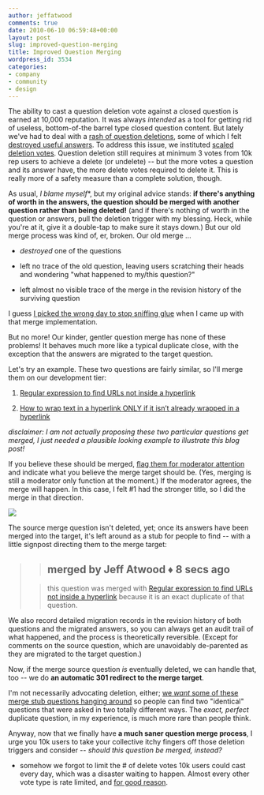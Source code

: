 ```yaml
---
author: jeffatwood
comments: true
date: 2010-06-10 06:59:48+00:00
layout: post
slug: improved-question-merging
title: Improved Question Merging
wordpress_id: 3534
categories:
- company
- community
- design
---
```



The ability to cast a question deletion vote against a closed question is earned at 10,000 reputation. It was always _intended_ as a tool for getting rid of useless, bottom-of-the barrel type closed question content. But lately we've had to deal with a [rash of question deletions](http://meta.stackoverflow.com/questions/50069/why-are-we-deleting-instead-of-merging), some of which I felt [destroyed useful answers](http://meta.stackoverflow.com/questions/51097/the-great-question-deletion-audit-of-2010). To address this issue, we instituted [scaled deletion votes](http://meta.stackoverflow.com/questions/50523/should-delete-votes-be-limited-like-close-votes). Question deletion still requires at minimum 3 votes from 10k rep users to achieve a delete (or undelete) -- but the more votes a question and its answer have, the more delete votes required to delete it. This is really more of a safety measure than a complete solution, though.



As usual, _I blame myself_*, but my original advice stands: **if there's anything of worth in the answers, the question should be merged with another question rather than being deleted!** (and if there's nothing of worth in the question or answers, pull the deletion trigger with my blessing. Heck, while you're at it, give it a double-tap to make sure it stays down.) But our old merge process was kind of, er, broken. Our old merge …







  * _destroyed_ one of the questions

  * left no trace of the old question, leaving users scratching their heads and wondering "what happened to my/this question?"

  * left almost no visible trace of the merge in the revision history of the surviving question




I guess [I picked the wrong day to stop sniffing glue](http://www.youtube.com/watch?v=v46plhmxXU4) when I came up with that merge implementation.



But no more! Our kinder, gentler question merge has none of these problems! It behaves much more like a typical duplicate close, with the exception that the answers are migrated to the target question.



Let's try an example. These two questions are fairly similar, so I'll merge them on our development tier:







  1. [Regular expression to find URLs not inside a hyperlink](http://stackoverflow.com/questions/1315653/regular-expression-to-find-urls-not-inside-a-hyperlink)

  2. [How to wrap text in a hyperlink ONLY if it isn’t already wrapped in a hyperlink](http://stackoverflow.com/questions/1191637/how-to-wrap-text-in-a-hyperlink-only-if-it-isnt-already-wrapped-in-a-hyperlink)




_disclaimer: I am not actually proposing these two particular questions get merged, I just needed a plausible looking example to illustrate this blog post!_



If you believe these should be merged, [flag them for moderator attention](http://blog.stackoverflow.com/2009/04/raising-a-red-flag/) and indicate what you believe the merge target should be. (Yes, merging is still a moderator only function at the moment.) If the moderator agrees, the merge will happen. In this case, I felt #1 had the stronger title, so I did the merge in that direction. 



[![](/blog/images/wordpress/question-merge-example-small.png)](/blog/images/wordpress/question-merge-example.png)



The source merge question isn't deleted, yet; once its answers have been merged into the target, it's left around as a stub for people to find -- with a little signpost directing them to the merge target:





<blockquote>

> 
> ## merged by Jeff Atwood ♦ 8 secs ago
> 
> 

> 
> this question was merged with [Regular expression to find URLs not inside a hyperlink](http://stackoverflow.com/questions/1315653/regular-expression-to-find-urls-not-inside-a-hyperlink) because it is an exact duplicate of that question.
> 
> 
</blockquote>





We also record detailed migration records in the revision history of both questions and the migrated answers, so you can always get an audit trail of what happened, and the process is theoretically reversible. (Except for comments on the source question, which are unavoidably de-parented as they are migrated to the target question.)



Now, if the merge source question _is_ eventually deleted, we can handle that, too -- we do **an automatic 301 redirect to the merge target**.



I'm not necessarily advocating deletion, either; [we _want_ some of these merge stub questions hanging around](http://blog.stackoverflow.com/2009/04/handling-duplicate-questions/) so people can find two "identical" questions that were asked in two totally different ways. The _exact, perfect_ duplicate question, in my experience, is much more rare than people think.



Anyway, now that we finally have **a much saner question merge process**, I urge you 10k users to take your collective itchy fingers off those deletion triggers and consider -- _should this question be merged, instead?_



* somehow we forgot to limit the # of delete votes 10k users could cast every day, which was a disaster waiting to happen. Almost every other vote type is rate limited, and [for good reason](http://www.codinghorror.com/blog/2009/02/rate-limiting-and-velocity-checking.html).
